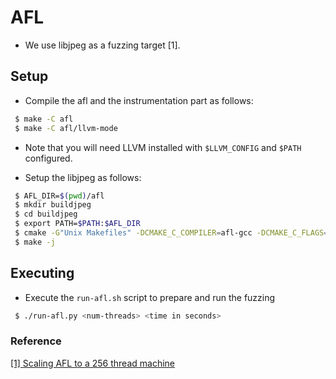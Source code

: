 # AFL

- We use libjpeg as a fuzzing target [1].

## Setup
- Compile the afl and the instrumentation part as follows:
```bash
 $ make -C afl
 $ make -C afl/llvm-mode
```
- Note that you will need LLVM installed with `$LLVM_CONFIG` and `$PATH` configured.

- Setup the libjpeg as follows:
```bash
 $ AFL_DIR=$(pwd)/afl
 $ mkdir buildjpeg
 $ cd buildjpeg
 $ export PATH=$PATH:$AFL_DIR
 $ cmake -G"Unix Makefiles" -DCMAKE_C_COMPILER=afl-gcc -DCMAKE_C_FLAGS=-m32 ../libjpeg-turbo
 $ make -j
```

## Executing
- Execute the `run-afl.sh` script to prepare and run the fuzzing
```bash
 $ ./run-afl.py <num-threads> <time in seconds>
```

### Reference
[[1] Scaling AFL to a 256 thread machine](https://gamozolabs.github.io/fuzzing/2018/09/16/scaling_afl.html)
